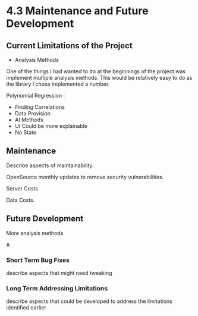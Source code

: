 # 4.3 Maintenance and Future Development

## Current Limitations of the Project

* Analysis Methods

One of the things I had wanted to do at the beginnings of the project was implement multiple analysis methods. This would be relatively easy to do as the library I chose implemented a number.

Polynomial Regression :



* Finding Correlations
* Data Provision
* AI Methods
* UI Could be more explainable
* No State

## Maintenance

Describe aspects of maintainability.&#x20;

OpenSource monthly updates to remove security vulnerabilities.

Server Costs

Data Costs.





## Future Development

More analysis methods

A&#x20;

### Short Term Bug Fixes

describe aspects that might need tweaking

### Long Term Addressing Limitations

describe aspects that could be developed to address the limitations identified earlier
